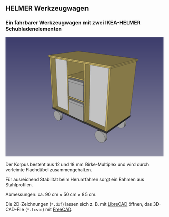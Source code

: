 ## HELMER Werkzeugwagen
### Ein fahrbarer Werkzeugwagen mit zwei IKEA-HELMER Schubladenelementen

![3D-CAD-Modell](./images/Werkstattwagen-3D.png  "3D-CAD-Modell")

Der Korpus besteht aus 12 und 18 mm Birke-Multiplex und wird durch verleimte Flachdübel zusammengehalten.

Für ausreichend Stabilität beim Herumfahren sorgt ein Rahmen aus Stahlprofilen.

Abmessungen: ca. 90 cm × 50 cm × 85 cm.

Die 2D-Zeichnungen (`*.dxf`) lassen sich z. B. mit [LibreCAD](http://librecad.org/) öffnen, das 3D-CAD-File (`*.fcstd`) mit [FreeCAD](http://www.freecadweb.org/).



 

